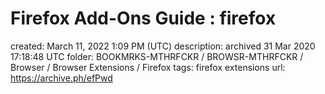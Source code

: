 # Firefox Add-Ons Guide : firefox

created: March 11, 2022 1:09 PM (UTC)
description: archived 31 Mar 2020 17:18:48 UTC
folder: BOOKMRKS-MTHRFCKR / BROWSR-MTHRFCKR / Browser / Browser Extensions / Firefox
tags: firefox extensions
url: https://archive.ph/efPwd